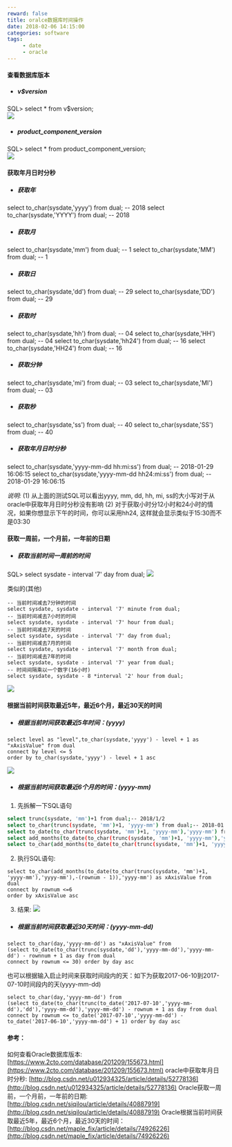 ```yaml
---
reward: false
title: oralce数据库时间操作
date: 2018-02-06 14:15:00
categories: software
tags:
     - date
     - oracle
---
```

<!-- more -->
#### 查看数据库版本
- ##### v$version
SQL> select * from v$version;<br/>
![](/images/20180129093548.png)

- ##### product_component_version
SQL> select * from product_component_version;<br/>
![](/images/20180129094432.png)

#### 获取年月日时分秒
- ##### 获取年
select to_char(sysdate,'yyyy') from dual; -- 2018
select to_char(sysdate,'YYYY') from dual; -- 2018

- ##### 获取月
select to_char(sysdate,'mm') from dual; -- 1
select to_char(sysdate,'MM') from dual; -- 1

- ##### 获取日
select to_char(sysdate,'dd') from dual; -- 29
select to_char(sysdate,'DD') from dual; -- 29

- ##### 获取时
select to_char(sysdate,'hh') from dual; -- 04
select to_char(sysdate,'HH') from dual; -- 04
select to_char(sysdate,'hh24') from dual; -- 16
select to_char(sysdate,'HH24') from dual; -- 16

- ##### 获取分钟
select to_char(sysdate,'mi') from dual; -- 03
select to_char(sysdate,'MI') from dual; -- 03

- ##### 获取秒
select to_char(sysdate,'ss') from dual; -- 40
select to_char(sysdate,'SS') from dual; -- 40

- ##### 获取年月日时分秒
select to_char(sysdate,'yyyy-mm-dd hh:mi:ss') from dual; -- 2018-01-29 16:06:15
select to_char(sysdate,'yyyy-mm-dd hh24:mi:ss') from dual; -- 2018-01-29 16:06:15

 *说明:*
(1) 从上面的测试SQL可以看出yyyy, mm, dd, hh, mi, ss的大小写对于从oracle中获取年月日时分秒没有影响
(2) 对于获取小时分12小时和24小时的情况，如果你想显示下午的时间，你可以采用hh24, 这样就会显示类似于15:30而不是03:30

#### 获取一周前，一个月前，一年前的日期
- ##### 获取当前时间一周前的时间
SQL> select sysdate - interval '7' day from dual;
![](/images/20180129101923.png)

  类似的(其他)
```
-- 当前时间减去7分钟的时间
select sysdate, sysdate - interval '7' minute from dual;
-- 当前时间减去7小时的时间
select sysdate, sysdate - interval '7' hour from dual;
-- 当前时间减去7天的时间
select sysdate, sysdate - interval '7' day from dual;
-- 当前时间减去7月的时间
select sysdate, sysdate - interval '7' month from dual;
-- 当前时间减去7年的时间
select sysdate, sysdate - interval '7' year from dual;
-- 时间间隔乘以一个数字(16小时)
select sysdate, sysdate - 8 *interval '2' hour from dual;
```
  ![](/images/20180129102848.png)

#### 根据当前时间获取最近5年，最近6个月，最近30天的时间
- ##### 根据当前时间获取最近5年时间：(yyyy)
```
select level as "level",to_char(sysdate,'yyyy') - level + 1 as "xAxisValue" from dual
connect by level <= 5
order by to_char(sysdate,'yyyy') - level + 1 asc
```
 ![](/images/20180129103913.png)

- ##### 根据当前时间获取最近6个月的时间：(yyyy-mm)

1. 先拆解一下SQL语句
``` bash
select trunc(sysdate, 'mm')+1 from dual;-- 2018/1/2
select to_char(trunc(sysdate, 'mm')+1, 'yyyy-mm') from dual;-- 2018-01
select to_date(to_char(trunc(sysdate, 'mm')+1, 'yyyy-mm'),'yyyy-mm') from dual;-- 2018/1/1
select add_months(to_date(to_char(trunc(sysdate, 'mm')+1, 'yyyy-mm'),'yyyy-mm'),-1) from dual;-- 2017/12/1
select to_char(add_months(to_date(to_char(trunc(sysdate, 'mm')+1, 'yyyy-mm'),'yyyy-mm'),-1),'yyyy-mm') from dual;-- 2017-12
```

2. 执行SQL语句:
```
select to_char(add_months(to_date(to_char(trunc(sysdate, 'mm')+1, 'yyyy-mm'),'yyyy-mm'),-(rownum - 1)),'yyyy-mm') as xAxisValue from dual
connect by rownum <=6
order by xAxisValue asc
```

3. 结果:
![](/images/20180129111527.png)

- ##### 根据当前时间获取最近30天时间：(yyyy-mm-dd)
```
select to_char(day,'yyyy-mm-dd') as "xAxisValue" from
(select to_date(to_char(trunc(sysdate,'dd'),'yyyy-mm-dd'),'yyyy-mm-dd') - rownnum + 1 as day from dual
connect by rownum <= 30) order by day asc
```
  也可以根据输入启止时间来获取时间段内的天：如下为获取2017-06-10到2017-07-10时间段内的天(yyyy-mm-dd)
```
select to_char(day,'yyyy-mm-dd') from
(select to_date(to_char(trunc(to_date('2017-07-10','yyyy-mm-dd'),'dd'),'yyyy-mm-dd'),'yyyy-mm-dd') - rownum + 1 as day from dual
connect by rownum <= to_date('2017-07-10','yyyy-mm-dd') - to_date('2017-06-10','yyyy-mm-dd') + 1) order by day asc
```

#### 参考：
如何查看Oracle数据库版本: [https://www.2cto.com/database/201209/155673.html](https://www.2cto.com/database/201209/155673.html)
oracle中获取年月日时分秒: [http://blog.csdn.net/u012934325/article/details/52778136](http://blog.csdn.net/u012934325/article/details/52778136)
Oracle获取一周前，一个月前，一年前的日期:
[http://blog.csdn.net/siqilou/article/details/40887919](http://blog.csdn.net/siqilou/article/details/40887919)
Oracle根据当前时间获取最近5年，最近6个月，最近30天的时间：[http://blog.csdn.net/maple_fix/article/details/74926226](http://blog.csdn.net/maple_fix/article/details/74926226)





